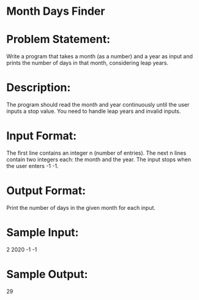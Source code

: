 # Month Days Finder

# Problem Statement:
Write a program that takes a month (as a number) and a year as input and prints the number of days in that month, considering leap years.

# Description:
The program should read the month and year continuously until the user inputs a stop value. You need to handle leap years and invalid inputs.

# Input Format:
The first line contains an integer n (number of entries).
The next n lines contain two integers each: the month and the year.
The input stops when the user enters -1 -1.
# Output Format:
Print the number of days in the given month for each input.

# Sample Input:
2 2020 -1 -1
# Sample Output:
29


